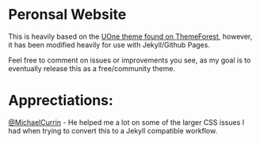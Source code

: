 # Peronsal Website
This is heavily based on the [UOne theme found on ThemeForest](https://themeforest.net/item/uone-personal-portfolio-and-resume-template/25005328), however, it has been modified heavily for use with Jekyll/Github Pages.

Feel free to comment on issues or improvements you see, as my goal is to eventually release this as a free/community theme.


# Apprectiations:
[@MichaelCurrin](https://github.com/MichaelCurrin) - He helped me a lot on some of the larger CSS issues I had when trying to convert this to a Jekyll compatible workflow.
